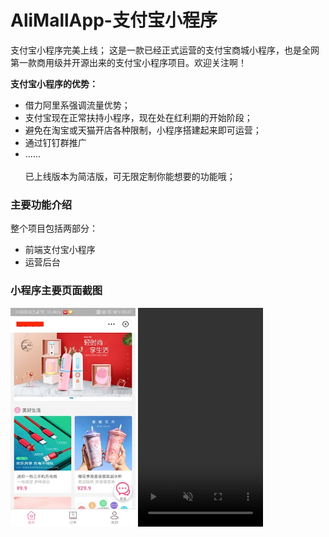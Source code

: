# AliMallApp-支付宝小程序

支付宝小程序完美上线；
这是一款已经正式运营的支付宝商城小程序，也是全网第一款商用级并开源出来的支付宝小程序项目。欢迎关注啊！

<B>支付宝小程序的优势：</B>
* 借力阿里系强调流量优势；
* 支付宝现在正常扶持小程序，现在处在红利期的开始阶段；
* 避免在淘宝或天猫开店各种限制，小程序搭建起来即可运营；
* 通过钉钉群推广
* ......
<br /><br />
已上线版本为简洁版，可无限定制你能想要的功能哦；

### 主要功能介绍
整个项目包括两部分：
* 前端支付宝小程序
* 运营后台

### 小程序主要页面截图
<img src="https://github.com/sailorlxj/AliMallApp/blob/master/01-%E9%A6%96%E9%A1%B5.jpeg" width="200" height="350" alt="支付宝小程序-首页"/>
<video id="video" src="https://github.com/sailorlxj/AliMallApp/blob/master/02-%E5%95%86%E5%93%81%E8%AF%A6%E6%83%85.mp4" autoplay="autoplay" loop="loop" muted="muted" height="350" width="200"/>
<img src="https://github.com/sailorlxj/AliMallApp/blob/master/03-%E8%B4%AD%E4%B9%B0%E9%80%89%E6%8B%A9%E5%9E%8B%E5%8F%B7.jpeg" width="200" height="350" alt="支付宝小程序-购买选择型号"/>
<img src="https://github.com/sailorlxj/AliMallApp/blob/master/04-%E8%B4%AD%E4%B9%B0%E4%BB%98%E6%AC%BE.jpeg" width="200" height="350" alt="支付宝小程序-购买付款"/><br/>
<img src="https://github.com/sailorlxj/AliMallApp/blob/master/05-%E4%BB%98%E6%AC%BE%E7%BB%93%E6%9E%9C%E5%95%86%E5%93%81%E6%8E%A8%E8%8D%90.jpeg" width="200" height="350" alt="付款结果商品推荐"/>
<img src="https://github.com/sailorlxj/AliMallApp/blob/master/06-%E8%AE%A2%E5%8D%95%E5%88%97%E8%A1%A8.jpeg" width="200" height="350" alt="支付宝小程序-订单列表"/>
<img src="https://github.com/sailorlxj/AliMallApp/blob/master/07-%E8%AE%A2%E5%8D%95%E8%AF%A6%E6%83%85.jpeg" width="200" height="350" alt="支付宝小程序-订单详情"/>


### 管理后台页面截图（部分）
![登录页面](https://github.com/sailorlxj/AliMallApp/blob/master/login.png)
![首页](https://github.com/sailorlxj/AliMallApp/blob/master/home.png)
![列表页](https://github.com/sailorlxj/AliMallApp/blob/master/list1.png)
